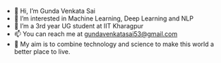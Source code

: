 - 👋 Hi, I’m Gunda Venkata Sai
- 👀 I’m interested in Machine Learning, Deep Learning and NLP
- 🌱 I’m a 3rd year UG student at IIT Kharagpur
- 📫 You can reach me at gundavenkatasai53@gmail.com
- 🌱 My aim is to combine technology and science to make this world a better place to live.

<!---
GVS-007/GVS-007 is a ✨ special ✨ repository because its `README.md` (this file) appears on your GitHub profile.
You can click the Preview link to take a look at your changes.
--->
